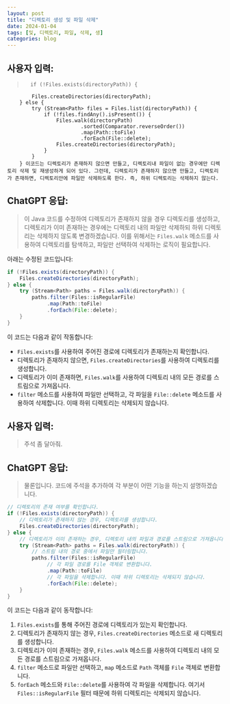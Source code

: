 ```yaml
---
layout: post
title: "디렉토리 생성 및 파일 삭제"
date: 2024-01-04
tags: [및, 디렉토리, 파일, 삭제, 생]
categories: blog
---
```


## 사용자 입력:
> 		if (!Files.exists(directoryPath)) {
			Files.createDirectories(directoryPath);
		} else {
			try (Stream<Path> files = Files.list(directoryPath)) {
				if (!files.findAny().isPresent()) {
					Files.walk(directoryPath)
							.sorted(Comparator.reverseOrder())
							.map(Path::toFile)
							.forEach(File::delete);
					Files.createDirectories(directoryPath);
				}
			}
		} 이코드는 디렉토리가 존재하지 않으면 만들고, 디렉토리내 파일이 없는 경우에만 디렉토리 삭제 및 재생성하게 되어 있다. 그런데, 디렉토리가 존재하지 않으면 만들고, 디렉토리가 존재하면, 디렉토리안에 파일만 삭제하도록 한다. 즉, 하위 디렉토리는 삭제하지 않는다.

## ChatGPT 응답:
> 이 Java 코드를 수정하여 디렉토리가 존재하지 않을 경우 디렉토리를 생성하고, 디렉토리가 이미 존재하는 경우에는 디렉토리 내의 파일만 삭제하되 하위 디렉토리는 삭제하지 않도록 변경하겠습니다. 이를 위해서는 `Files.walk` 메소드를 사용하여 디렉토리를 탐색하고, 파일만 선택하여 삭제하는 로직이 필요합니다.

아래는 수정된 코드입니다:

```java
if (!Files.exists(directoryPath)) {
    Files.createDirectories(directoryPath);
} else {
    try (Stream<Path> paths = Files.walk(directoryPath)) {
        paths.filter(Files::isRegularFile)
             .map(Path::toFile)
             .forEach(File::delete);
    }
}
```

이 코드는 다음과 같이 작동합니다:
- `Files.exists`를 사용하여 주어진 경로에 디렉토리가 존재하는지 확인합니다.
- 디렉토리가 존재하지 않으면, `Files.createDirectories`를 사용하여 디렉토리를 생성합니다.
- 디렉토리가 이미 존재하면, `Files.walk`를 사용하여 디렉토리 내의 모든 경로를 스트림으로 가져옵니다.
- `filter` 메소드를 사용하여 파일만 선택하고, 각 파일을 `File::delete` 메소드를 사용하여 삭제합니다. 이때 하위 디렉토리는 삭제되지 않습니다.

## 사용자 입력:
> 주석 좀 달아줘.

## ChatGPT 응답:
> 물론입니다. 코드에 주석을 추가하여 각 부분이 어떤 기능을 하는지 설명하겠습니다.

```java
// 디렉토리의 존재 여부를 확인합니다.
if (!Files.exists(directoryPath)) {
    // 디렉토리가 존재하지 않는 경우, 디렉토리를 생성합니다.
    Files.createDirectories(directoryPath);
} else {
    // 디렉토리가 이미 존재하는 경우, 디렉토리 내의 파일과 경로를 스트림으로 가져옵니다.
    try (Stream<Path> paths = Files.walk(directoryPath)) {
        // 스트림 내의 경로 중에서 파일만 필터링합니다.
        paths.filter(Files::isRegularFile)
             // 각 파일 경로를 File 객체로 변환합니다.
             .map(Path::toFile)
             // 각 파일을 삭제합니다. 이때 하위 디렉토리는 삭제되지 않습니다.
             .forEach(File::delete);
    }
}
```

이 코드는 다음과 같이 동작합니다:
1. `Files.exists`를 통해 주어진 경로에 디렉토리가 있는지 확인합니다.
2. 디렉토리가 존재하지 않는 경우, `Files.createDirectories` 메소드로 새 디렉토리를 생성합니다.
3. 디렉토리가 이미 존재하는 경우, `Files.walk` 메소드를 사용하여 디렉토리 내의 모든 경로를 스트림으로 가져옵니다.
4. `filter` 메소드로 파일만 선택하고, `map` 메소드로 `Path` 객체를 `File` 객체로 변환합니다.
5. `forEach` 메소드와 `File::delete`를 사용하여 각 파일을 삭제합니다. 여기서 `Files::isRegularFile` 필터 때문에 하위 디렉토리는 삭제되지 않습니다.

